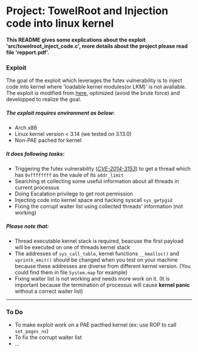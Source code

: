 # Project: TowelRoot and Injection code into linux kernel

**This README gives some explications about the exploit 'src/towelroot_inject_code.c',
more details about the project please read file 'repport.pdf'.**


### Exploit

The goal of the exploit which leverages the futex vulnerability is to inject code into kernel where 'loadable kernel modules(or LKM)' is not avaliable. The exploit is modified from [here](https://github.com/lieanu/CVE2014-3153), optimized (avoid the brute force) and developped to realize the goal.

##### The exploit requires environment as below:

* Arch x86
* Linux kernel version < 3.14 (we tested on 3.13.0)
* Non-PAE pached for kernel

##### It does following tasks:

* Triggering the futex vulnerability (*[CVE-2014-3153](https://cve.mitre.org/cgi-bin/cvename.cgi?name=CVE-2014-3153)*) to get a thread which has `0xffffffff`
as the vaule of its `addr_limit`
* Searching et collecting some useful information about all threads in current processus
* Doing Escalation privilege to get root permission
* Injecting code into kernel space and hacking syscall `sys_getpgid`
* Fixing the corrupt waiter list using collected threads' information (not working)

##### Please note that:

* Thread executable kernel stack is required, beacuse the first payload will be executed on
one of threads kernel stack
* The addresses of `sys_call_table`, kernel functions `__kmalloc()` and `vprintk_emit()` should be changed when you test on your machine because these addresses are diverse from different kernel version. (You could find them in file `System.map` for example)
* Fixing waiter list is not working and needs more work on it. (It is important because the termination of processus will cause **kernel panic** without a correct waiter list)

---

### To Do

* To make exploit work on a PAE pacthed kernel (ex: use ROP to call `set_pages_nx`)
* To fix the corrupt waiter list
* ...
